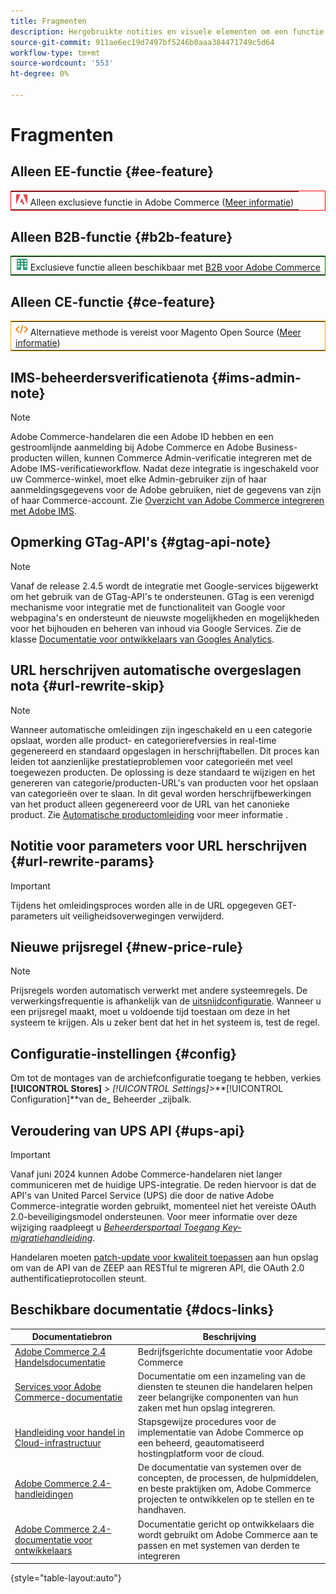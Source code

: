 ```yaml
---
title: Fragmenten
description: Hergebruikte notities en visuele elementen om een functie of pagina te noteren die van toepassing is op een specifieke editie
source-git-commit: 911ae6ec19d7497bf5246b0aaa384471749c5d64
workflow-type: tm+mt
source-wordcount: '553'
ht-degree: 0%

---
```


# Fragmenten

## Alleen EE-functie {#ee-feature}

<table style="border:1px solid red">
<tr><td><img alt="Adobe Commerce-functie" src="../assets/adobe-logo.svg" width="20" height="20" /> Alleen exclusieve functie in Adobe Commerce (<a href="https://experienceleague.adobe.com/docs/commerce-admin/user-guides/home.html#product-editions">Meer informatie</a>)</td></tr>
</table>

## Alleen B2B-functie {#b2b-feature}

<table style="border:1px solid green">
<tr><td><img alt="B2B voor Adobe Commerce-functie" src="../assets/b2b.svg" width="20" height="20" /> Exclusieve functie alleen beschikbaar met <a href="https://experienceleague.adobe.com/docs/commerce-admin/b2b/introduction.html?lang=en">B2B voor Adobe Commerce</a></td></tr>
</table>

## Alleen CE-functie {#ce-feature}

<table style="border:1px solid orange">
<tr><td><img alt="Magento Open Source, functie" src="../assets/open-source.svg" width="20" height="20" /> Alternatieve methode is vereist voor Magento Open Source (<a href="https://experienceleague.adobe.com/docs/commerce-admin/user-guides/home.html#product-editions">Meer informatie</a>)</td></tr>
</table>

## IMS-beheerdersverificatienota {#ims-admin-note}

>[!NOTE]
>
>Adobe Commerce-handelaren die een Adobe ID hebben en een gestroomlijnde aanmelding bij Adobe Commerce en Adobe Business-producten willen, kunnen Commerce Admin-verificatie integreren met de Adobe IMS-verificatieworkflow. Nadat deze integratie is ingeschakeld voor uw Commerce-winkel, moet elke Admin-gebruiker zijn of haar aanmeldingsgegevens voor de Adobe gebruiken, niet de gegevens van zijn of haar Commerce-account. Zie [Overzicht van Adobe Commerce integreren met Adobe IMS](/help/getting-started/adobe-ims-integration-overview.md).

## Opmerking GTag-API&#39;s {#gtag-api-note}

>[!NOTE]
>
>Vanaf de release 2.4.5 wordt de integratie met Google-services bijgewerkt om het gebruik van de GTag-API&#39;s te ondersteunen. GTag is een verenigd mechanisme voor integratie met de functionaliteit van Google voor webpagina&#39;s en ondersteunt de nieuwste mogelijkheden en mogelijkheden voor het bijhouden en beheren van inhoud via Google Services. Zie de klasse [Documentatie voor ontwikkelaars van Googles Analytics](https://developers.google.com/analytics/devguides/collection/gtagjs).

## URL herschrijven automatische overgeslagen nota {#url-rewrite-skip}

>[!NOTE]
>
>Wanneer automatische omleidingen zijn ingeschakeld en u een categorie opslaat, worden alle product- en categorierefversies in real-time gegenereerd en standaard opgeslagen in herschrijftabellen. Dit proces kan leiden tot aanzienlijke prestatieproblemen voor categorieën met veel toegewezen producten. De oplossing is deze standaard te wijzigen en het genereren van categorie/producten-URL&#39;s van producten voor het opslaan van categorieën over te slaan. In dit geval worden herschrijfbewerkingen van het product alleen gegenereerd voor de URL van het canonieke product. Zie [Automatische productomleiding](/help/merchandising-promotions/url-redirect-product-automatic.md) voor meer informatie .

## Notitie voor parameters voor URL herschrijven {#url-rewrite-params}

>[!IMPORTANT]
>
>Tijdens het omleidingsproces worden alle in de URL opgegeven GET-parameters uit veiligheidsoverwegingen verwijderd.

## Nieuwe prijsregel {#new-price-rule}

>[!NOTE]
>
>Prijsregels worden automatisch verwerkt met andere systeemregels. De verwerkingsfrequentie is afhankelijk van de [uitsnijdconfiguratie](https://experienceleague.adobe.com/docs/commerce-operations/configuration-guide/cli/configure-cron-jobs.html). Wanneer u een prijsregel maakt, moet u voldoende tijd toestaan om deze in het systeem te krijgen. Als u zeker bent dat het in het systeem is, test de regel.

## Configuratie-instellingen {#config}

Om tot de montages van de archiefconfiguratie toegang te hebben, verkies **[!UICONTROL Stores]** > _[!UICONTROL Settings]_>**[!UICONTROL Configuration]**van de_ Beheerder _zijbalk.

## Veroudering van UPS API {#ups-api}

>[!IMPORTANT]
>
>Vanaf juni 2024 kunnen Adobe Commerce-handelaren niet langer communiceren met de huidige UPS-integratie. De reden hiervoor is dat de API&#39;s van United Parcel Service (UPS) die door de native Adobe Commerce-integratie worden gebruikt, momenteel niet het vereiste OAuth 2.0-beveiligingsmodel ondersteunen. Voor meer informatie over deze wijziging raadpleegt u [_Beheerdersportaal Toegang Key-migratiehandleiding_](https://developer.ups.com/oauth-developer-guide). <br/>
>
>Handelaren moeten [patch-update voor kwaliteit toepassen](https://experienceleague.adobe.com/docs/commerce-knowledge-base/kb/troubleshooting/known-issues-patches-attached/ups-shipping-method-integration-migration-from-soap-to-restful-api.html) aan hun opslag om van de API van de ZEEP aan RESTful te migreren API, die OAuth 2.0 authentificatieprotocollen steunt.


## Beschikbare documentatie {#docs-links}

| Documentatiebron | Beschrijving |
|----------------------- | ----------- |
| [Adobe Commerce 2.4 Handelsdocumentatie](../landing/home.md) | Bedrijfsgerichte documentatie voor Adobe Commerce |
| [Services voor Adobe Commerce-documentatie](https://experienceleague.adobe.com/docs/commerce-merchant-services/user-guides/home.html) | Documentatie om een inzameling van de diensten te steunen die handelaren helpen zeer belangrijke componenten van hun zaken met hun opslag integreren. |
| [Handleiding voor handel in Cloud-infrastructuur](https://experienceleague.adobe.com/docs/commerce-cloud-service/user-guide/overview.html) | Stapsgewijze procedures voor de implementatie van Adobe Commerce op een beheerd, geautomatiseerd hostingplatform voor de cloud. |
| [Adobe Commerce 2.4-handleidingen](https://experienceleague.adobe.com/docs/commerce-operations/operational-guides/home.html) | De documentatie van systemen over de concepten, de processen, de hulpmiddelen, en beste praktijken om, Adobe Commerce projecten te ontwikkelen op te stellen en te handhaven. |
| [Adobe Commerce 2.4-documentatie voor ontwikkelaars](https://developer.adobe.com/commerce/docs) | Documentatie gericht op ontwikkelaars die wordt gebruikt om Adobe Commerce aan te passen en met systemen van derden te integreren |

{style="table-layout:auto"}
